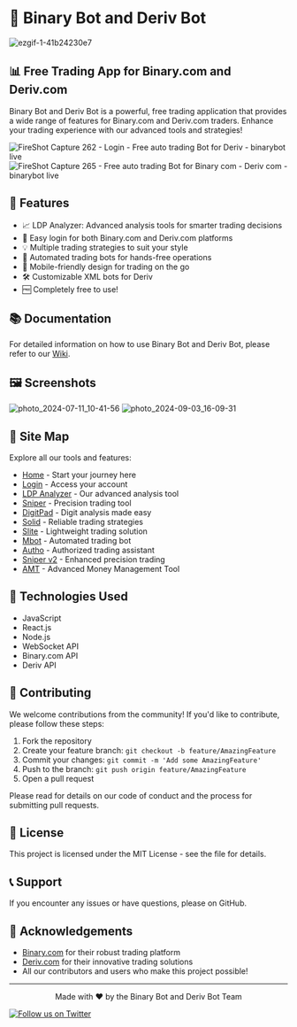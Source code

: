 # 🤖 Binary Bot and Deriv Bot

![ezgif-1-41b24230e7](https://github.com/user-attachments/assets/fe38b268-cb42-4fd0-a3d4-e9115474b91b)


## 📊 Free Trading App for Binary.com and Deriv.com

Binary Bot and Deriv Bot is a powerful, free trading application that provides a wide range of features for Binary.com and Deriv.com traders. Enhance your trading experience with our advanced tools and strategies!

![FireShot Capture 262 - Login - Free auto trading Bot for Deriv - binarybot live](https://github.com/user-attachments/assets/03554fdf-8e6c-4f69-86aa-3801b9cbc2ca)
![FireShot Capture 265 - Free auto trading Bot for Binary com - Deriv com - binarybot live](https://github.com/user-attachments/assets/cbfcdcaf-2335-486c-a386-bc5a13a516d2)



## 🌟 Features

- 📈 LDP Analyzer: Advanced analysis tools for smarter trading decisions
- 🔐 Easy login for both Binary.com and Deriv.com platforms
- 💡 Multiple trading strategies to suit your style
- 🤖 Automated trading bots for hands-free operations
- 📱 Mobile-friendly design for trading on the go
- 🛠️ Customizable XML bots for Deriv
- 🆓 Completely free to use!

## 📚 Documentation

For detailed information on how to use Binary Bot and Deriv Bot, please refer to our [Wiki](https://github.com/your-username/your-repo-name/wiki).

## 🖼️ Screenshots

![photo_2024-07-11_10-41-56](https://github.com/user-attachments/assets/a503b6e5-7923-458e-aa9b-615acade2458)
![photo_2024-09-03_16-09-31](https://github.com/user-attachments/assets/e42c27fe-6a09-453c-a40e-55c1aaf9ba35)


## 🔗 Site Map

Explore all our tools and features:

- [Home](https://binarybot.live/) - Start your journey here
- [Login](https://binarybot.live/login) - Access your account
- [LDP Analyzer](https://binarybot.live/ldp) - Our advanced analysis tool
- [Sniper](https://binarybot.live/sniper) - Precision trading tool
- [DigitPad](https://binarybot.live/digitPad) - Digit analysis made easy
- [Solid](https://binarybot.live/solid) - Reliable trading strategies
- [Slite](https://binarybot.live/slite) - Lightweight trading solution
- [Mbot](https://binarybot.live/mbot) - Automated trading bot
- [Autho](https://binarybot.live/autho) - Authorized trading assistant
- [Sniper v2](https://binarybot.live/sniper-v2) - Enhanced precision trading
- [AMT](https://binarybot.live/amt) - Advanced Money Management Tool

## 🔧 Technologies Used

- JavaScript
- React.js
- Node.js
- WebSocket API
- Binary.com API
- Deriv API

## 🤝 Contributing

We welcome contributions from the community! If you'd like to contribute, please follow these steps:

1. Fork the repository
2. Create your feature branch: `git checkout -b feature/AmazingFeature`
3. Commit your changes: `git commit -m 'Add some AmazingFeature'`
4. Push to the branch: `git push origin feature/AmazingFeature`
5. Open a pull request

Please read for details on our code of conduct and the process for submitting pull requests.

## 📜 License

This project is licensed under the MIT License - see the file for details.

## 📞 Support

If you encounter any issues or have questions, please on GitHub.

## 🙏 Acknowledgements

- [Binary.com](http://binarybot.live/) for their robust trading platform
- [Deriv.com](http://binarybot.live/) for their innovative trading solutions
- All our contributors and users who make this project possible!

---

<p align="center">
  Made with ❤️ by the Binary Bot and Deriv Bot Team
</p>

[![Follow us on Twitter](https://img.shields.io/twitter/follow/BinaryDerivBot.svg?style=social)](https://twitter.com/BinaryDerivBot)
